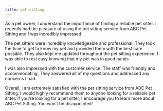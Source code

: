 ```yaml
---
title: pet sitting
---
```


As a pet owner, I understand the importance of finding a reliable pet sitter. I recently had the pleasure of using the pet sitting service from ABC Pet Sitting and I was incredibly impressed. 

The pet sitters were incredibly knowledgeable and professional. They took the time to get to know my pet and provided them with the best care possible. They also kept me updated throughout the pet sitting experience. I was able to rest easy knowing that my pet was in good hands. 

I was also impressed with the customer service. The staff was friendly and accommodating. They answered all of my questions and addressed any concerns I had. 

Overall, I am extremely satisfied with the pet sitting service from ABC Pet Sitting. I would highly recommend them to anyone looking for a reliable pet sitter. If you're looking for a pet sitter, I encourage you to learn more about ABC Pet Sitting. You won't be disappointed!